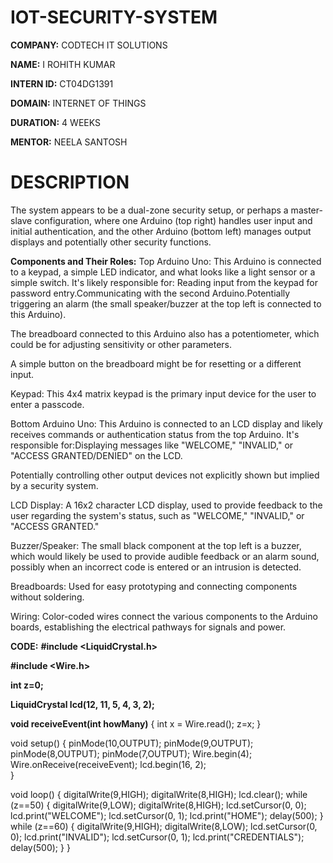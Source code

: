 # IOT-SECURITY-SYSTEM

**COMPANY:** CODTECH IT SOLUTIONS

**NAME:** I ROHITH KUMAR

**INTERN ID:** CT04DG1391

**DOMAIN:** INTERNET OF THINGS

**DURATION:** 4 WEEKS

**MENTOR:** NEELA SANTOSH

# DESCRIPTION

The system appears to be a dual-zone security setup, or perhaps a master-slave configuration, where one Arduino (top right) handles user input and initial authentication, and the other Arduino (bottom left) manages output displays and potentially other security functions.

**Components and Their Roles:**
Top Arduino Uno: This Arduino is connected to a keypad, a simple LED indicator, and what looks like a light sensor or a simple switch. It's likely responsible for:
Reading input from the keypad for password entry.Communicating with the second Arduino.Potentially triggering an alarm (the small speaker/buzzer at the top left is connected to this Arduino).

The breadboard connected to this Arduino also has a potentiometer, which could be for adjusting sensitivity or other parameters.

A simple button on the breadboard might be for resetting or a different input.

Keypad: This 4x4 matrix keypad is the primary input device for the user to enter a passcode.

Bottom Arduino Uno: This Arduino is connected to an LCD display and likely receives commands or authentication status from the top Arduino. It's responsible for:Displaying messages like "WELCOME," "INVALID," or "ACCESS GRANTED/DENIED" on the LCD.

Potentially controlling other output devices not explicitly shown but implied by a security system.

LCD Display: A 16x2 character LCD display, used to provide feedback to the user regarding the system's status, such as "WELCOME," "INVALID," or "ACCESS GRANTED."

Buzzer/Speaker: The small black component at the top left is a buzzer, which would likely be used to provide audible feedback or an alarm sound, possibly when an incorrect code is entered or an intrusion is detected.

Breadboards: Used for easy prototyping and connecting components without soldering.

Wiring: Color-coded wires connect the various components to the Arduino boards, establishing the electrical pathways for signals and power.

**CODE:**
**#include <LiquidCrystal.h>**

**#include <Wire.h>**

**int z=0;**

**LiquidCrystal lcd(12, 11, 5, 4, 3, 2);**

**void receiveEvent(int howMany)**
 {
  int x = Wire.read(); 
  z=x;
 }

void setup() 
 {
  pinMode(10,OUTPUT);
  pinMode(9,OUTPUT);
  pinMode(8,OUTPUT);
  pinMode(7,OUTPUT);
  Wire.begin(4);                
  Wire.onReceive(receiveEvent); 
  lcd.begin(16, 2);  
 }

void loop() 
 {
  digitalWrite(9,HIGH);
  digitalWrite(8,HIGH);
  lcd.clear();
  while (z==50)
   { 
    digitalWrite(9,LOW);
    digitalWrite(8,HIGH);
    lcd.setCursor(0, 0);
    lcd.print("WELCOME");
    lcd.setCursor(0, 1);
    lcd.print("HOME");
    delay(500);
   }
  while (z==60)
   { 
    digitalWrite(9,HIGH);
    digitalWrite(8,LOW);
    lcd.setCursor(0, 0);
    lcd.print("INVALID");
    lcd.setCursor(0, 1);
    lcd.print("CREDENTIALS");
    delay(500);
   }
 }
